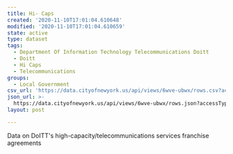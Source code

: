 ```yaml
---
title: Hi- Caps
created: '2020-11-10T17:01:04.610648'
modified: '2020-11-10T17:01:04.610659'
state: active
type: dataset
tags:
  - Department Of Information Technology Telecommunications Doitt
  - Doitt
  - Hi Caps
  - Telecommunications
groups:
  - Local Government
csv_url: 'https://data.cityofnewyork.us/api/views/6wve-ubwx/rows.csv?accessType=DOWNLOAD'
json_url: >-
  https://data.cityofnewyork.us/api/views/6wve-ubwx/rows.json?accessType=DOWNLOAD
layout: post

---
```

Data on DoITT's high-capacity/telecommunications services franchise agreements
